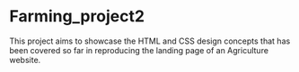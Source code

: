 # Farming_project2
This project aims to showcase the HTML and CSS design concepts that has been covered so far in reproducing the landing page of an Agriculture website.
